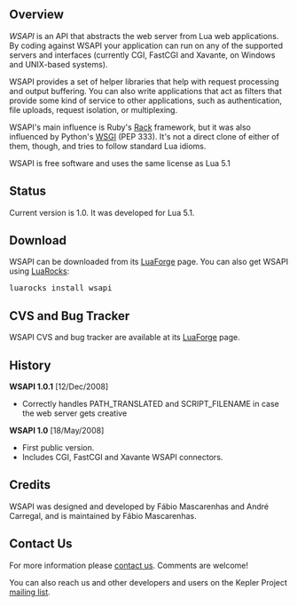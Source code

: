 ## Overview

*WSAPI* is an API that abstracts the web server from Lua web applications. By coding
against WSAPI your application can run on any of the supported servers and
interfaces (currently CGI, FastCGI and Xavante, on Windows and UNIX-based systems).

WSAPI provides a set of helper libraries that help with request processing
and output buffering. You can also write applications that act as filters that
provide some kind of service to other applications, such as authentication,
file uploads, request isolation, or multiplexing.

WSAPI's main influence is Ruby's [Rack](http://rack.rubyforge.org/) framework, but it was
also influenced by Python's [WSGI](http://wsgi.org/wsgi) (PEP 333). It's not a direct
clone of either of them, though, and tries to follow standard Lua idioms.

WSAPI is free software and uses the same license as Lua 5.1

## Status

Current version is 1.0. It was developed for Lua 5.1.

## Download

WSAPI can be downloaded from its [LuaForge](http://luaforge.net/projects/wsapi/) page.
You can also get WSAPI using [LuaRocks](http://luarocks.org):

<pre class="example">
luarocks install wsapi
</pre>

## CVS and Bug Tracker

WSAPI CVS and bug tracker are available at its [LuaForge](http://luaforge.net/projects/wsapi/) page.
## History

**WSAPI 1.0.1** [12/Dec/2008]

* Correctly handles PATH_TRANSLATED and SCRIPT_FILENAME in case the web server gets creative

**WSAPI 1.0** [18/May/2008]

* First public version.
* Includes CGI, FastCGI and Xavante WSAPI connectors.

## Credits

WSAPI was designed and developed by F&aacute;bio Mascarenhas and
Andr&eacute; Carregal, and is maintained by F&aacute;bio Mascarenhas.

## Contact Us

For more information please [contact us](mailto:info-NO-SPAM-THANKS@keplerproject.org).
Comments are welcome!

You can also reach us and other developers and users on the Kepler Project 
[mailing list](http://luaforge.net/mail/?group_id=104). 


